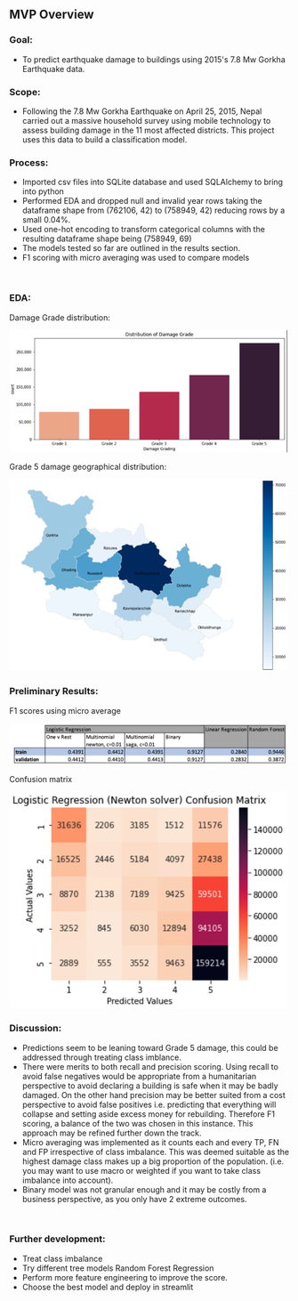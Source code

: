 
## MVP Overview

### Goal:
- To predict earthquake damage to buildings using 2015's 7.8 Mw Gorkha Earthquake data.

### Scope: 
- Following the 7.8 Mw Gorkha Earthquake on April 25, 2015, Nepal carried out a massive household survey using mobile technology to assess building damage in the 11 most affected districts. This project uses this data to build a classification model.

### Process:

- Imported csv files into SQLite database and used SQLAlchemy to bring into python
- Performed EDA and dropped null and invalid year rows taking the dataframe shape from (762106, 42) to (758949, 42) reducing rows by a small 0.04%.
- Used one-hot encoding to transform categorical columns with the resulting dataframe shape being (758949, 69)
- The models tested so far are outlined in the results section.
- F1 scoring with micro averaging was used to compare models


<br>

### EDA:

Damage Grade distribution:

<img src="./images/damage_grade_distribution.png" width="500">

Grade 5 damage geographical distribution:

<img src="./images/Grade5_damage.png" width="500">

<br>

### Preliminary Results:
F1 scores using micro average

<img src="./images/preliminary_results.png" width="500">

<br>

Confusion matrix

<img src="./images/cm_logit_newton.png" width="500">

<br>

### Discussion:
- Predictions seem to be leaning toward Grade 5 damage, this could be addressed through treating class imblance.
- There were merits to both recall and precision scoring. Using recall to avoid false negatives would be appropriate from a humanitarian perspective to avoid declaring a building is safe when it may be badly damaged. On the other hand precision may be better suited from a cost perspective to avoid false positives i.e. predicting that everything will collapse and setting aside excess money for rebuilding. Therefore F1 scoring, a balance of the two was chosen in this instance. This approach may be refined further down the track.
- Micro averaging was implemented as it counts each and every TP, FN and FP irrespective of class imbalance. This was deemed suitable as the highest damage class makes up a big proportion of the population. (i.e. you may want to use macro or weighted if you want to take class imbalance into account).
- Binary model was not granular enough and it may be costly from a business perspective, as you only have 2 extreme outcomes.

<br>

### Further development:
- Treat class imbalance
- Try different tree models Random Forest Regression
- Perform more feature engineering to improve the score.
- Choose the best model and deploy in streamlit